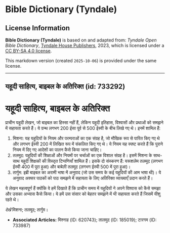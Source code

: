 # Bible Dictionary (Tyndale)

## License Information

**Bible Dictionary (Tyndale)** is based on and adapted from: _Tyndale Open Bible Dictionary_, [Tyndale House Publishers](https://tyndaleopenresources.com/), 2023, which is licensed under a [CC BY-SA 4.0 license](https://creativecommons.org/licenses/by-sa/4.0/legalcode.en).

This markdown version (created `2025-10-06`) is provided under the same license.



--------------------------------

## यहूदी साहित्य, बाइबल के अतिरिक्त (id: 733292)

यहूदी साहित्य, बाइबल के अतिरिक्त
================================

प्राचीन यहूदी लेखन, जो बाइबल का हिस्सा नहीं हैं, लेकिन यहूदी इतिहास, विश्वासों और प्रथाओं को समझने में सहायता करते हैं। ये ग्रन्थ लगभग 200 ईसा पूर्व से 500 ईस्वी के बीच लिखे गए थे। इनमें शामिल हैं:

1. मिशना: यह यहूदियों के नियम और परम्पराओं का एक संग्रह है, जो मौखिक रूप से पारित किए गए थे और लगभग ईस्वी 200 में लिखित रूप में संकलित किए गए थे। ये नियम यह स्पष्ट करते हैं कि पुराने नियम में दिए गए आदेशों का पालन कैसे किया जाना चाहिए।
2. तलमूद: यहूदियों की शिक्षाओं और नियमों पर चर्चाओं का एक विशाल संग्रह है। इसमें मिशना के साथ\-साथ यहूदी शिक्षकों की विस्तृत टिप्पणियाँ शामिल हैं। इसके दो संस्करण हैं: यरूशलेम तलमूद (लगभग ईस्वी 400 में पूरा हुआ) और बाबेली तलमूद (लगभग ईस्वी 500 में पूरा हुआ)।
3. तार्गुम: इब्री बाइबल का अरामी भाषा में अनुवाद (जो उस समय के कई यहूदियों की आम भाषा थी)। ये अनुवाद अक्सर पाठकों को पाठ समझने में सहायता के लिए अतिरिक्त व्याख्याएँ प्रदान करते हैं।

ये लेखन महत्वपूर्ण हैं क्योंकि वे हमें दिखाते हैं कि प्राचीन समय में यहूदियों ने अपने विश्वास को कैसे समझा और उसका अभ्यास कैसे किया। ये हमें उस संसार को बेहतर समझने में भी सहायता करते हैं जिसमें यीशु रहते थे।

*देखें* मिशना; तलमूद; तार्गुम।

* **Associated Articles:** मिश्नाह (ID: 620743); तालमुद (ID: 185019); टारगम (ID: 733987)

